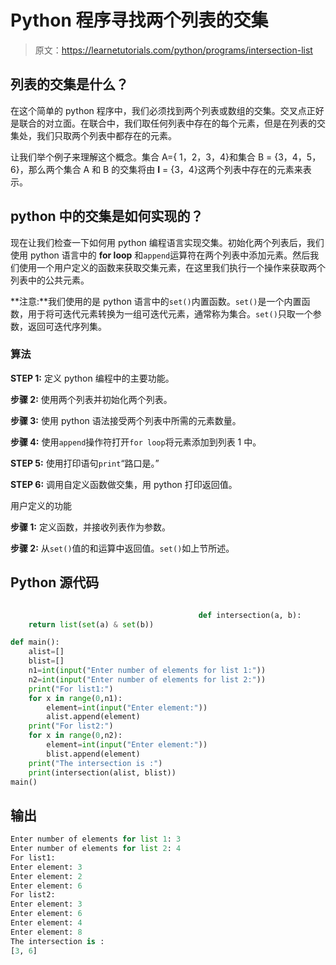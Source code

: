 # Python 程序寻找两个列表的交集

> 原文：<https://learnetutorials.com/python/programs/intersection-list>

## 列表的交集是什么？

在这个简单的 python 程序中，我们必须找到两个列表或数组的交集。交叉点正好是联合的对立面。在联合中，我们取任何列表中存在的每个元素，但是在列表的交集处，我们只取两个列表中都存在的元素。

让我们举个例子来理解这个概念。集合 A={ 1，2，3，4}和集合 B = {3，4，5，6}，那么两个集合 A 和 B 的交集将由 **I** = {3，4}这两个列表中存在的元素来表示。

## python 中的交集是如何实现的？

现在让我们检查一下如何用 python 编程语言实现交集。初始化两个列表后，我们使用 python 语言中的 **for loop** 和`append`运算符在两个列表中添加元素。然后我们使用一个用户定义的函数来获取交集元素，在这里我们执行一个操作来获取两个列表中的公共元素。

**注意:**我们使用的是 python 语言中的`set()`内置函数。`set()`是一个内置函数，用于将可迭代元素转换为一组可迭代元素，通常称为集合。`set()`只取一个参数，返回可迭代序列集。

### 算法

**STEP 1:** 定义 python 编程中的主要功能。

**步骤 2:** 使用两个列表并初始化两个列表。

**步骤 3:** 使用 python 语法接受两个列表中所需的元素数量。

**步骤 4:** 使用`append`操作符打开`for loop`将元素添加到列表 1 中。

**STEP 5:** 使用打印语句`print`“路口是。”

**STEP 6:** 调用自定义函数做交集，用 python 打印返回值。

用户定义的功能

**步骤 1:** 定义函数，并接收列表作为参数。

**步骤 2:** 从`set()`值的和运算中返回值。`set()`如上节所述。

## Python 源代码

```py

                                          def intersection(a, b):
    return list(set(a) & set(b))

def main():
    alist=[]
    blist=[]
    n1=int(input("Enter number of elements for list 1:"))
    n2=int(input("Enter number of elements for list 2:"))
    print("For list1:")
    for x in range(0,n1):
        element=int(input("Enter element:"))
        alist.append(element)
    print("For list2:")
    for x in range(0,n2):
        element=int(input("Enter element:"))
        blist.append(element)
    print("The intersection is :")
    print(intersection(alist, blist))
main()

```

## 输出

```py
Enter number of elements for list 1: 3
Enter number of elements for list 2: 4
For list1:
Enter element: 3
Enter element: 2
Enter element: 6
For list2:
Enter element: 3
Enter element: 6
Enter element: 4
Enter element: 8
The intersection is :
[3, 6]
```